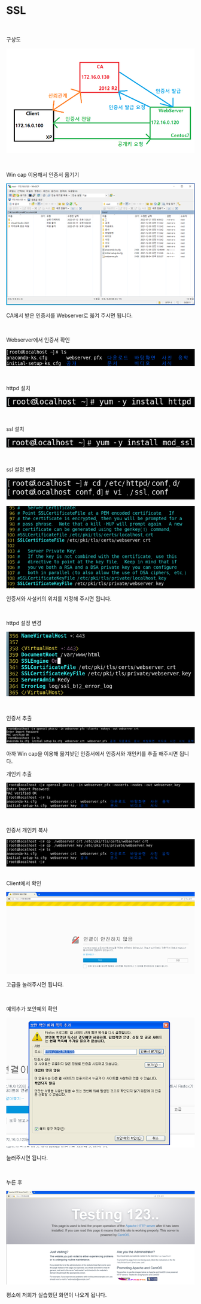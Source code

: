 # SSL

<br>

구상도

![2022-08-03-01구상도](../images/2022-08-03-SSL/2022-08-03-01구상도.PNG)

<br>

Win cap 이용해서 인증서 옮기기

![2022-08-03-02윈캡이용해서인증서옮기기](../images/2022-08-03-SSL/2022-08-03-02윈캡이용해서인증서옮기기.PNG)

CA에서 받은 인증서를 Webserver로 옮겨 주시면 됩니다.

<br>

Webserver에서 인증서 확인

![2022-08-03-03옮긴거확인](../images/2022-08-03-SSL/2022-08-03-03옮긴거확인.PNG)

<br>

httpd 설치

![2022-08-03-04httpd설치](../images/2022-08-03-SSL/2022-08-03-04httpd설치.PNG)

<br>

ssl 설치

![2022-08-03-05ssl설치](../images/2022-08-03-SSL/2022-08-03-05ssl설치.PNG)

<br>

ssl 설정 변경

![2022-08-03-06설정파일](../images/2022-08-03-SSL/2022-08-03-06설정파일.PNG)

![2022-08-03-07인증서사설키위치정의](../images/2022-08-03-SSL/2022-08-03-07인증서사설키위치정의.PNG)

인증서와 사설키의 위치를 지정해 주시면 됩니다.

<br>

httpd 설정 변경

![2022-08-03-08httpd설정](../images/2022-08-03-SSL/2022-08-03-08httpd설정-16595997042449.PNG)

<br>

인증서 추출

![2022-08-03-09인증서추출](../images/2022-08-03-SSL/2022-08-03-09인증서추출.PNG)

아까 Win cap을 이용해 옮겨놧던 인증서에서 인증서와 개인키를 추출 해주시면 됩니다.

개인키 추출

![2022-08-03-10개인키추출](../images/2022-08-03-SSL/2022-08-03-10개인키추출.PNG)

<br>

인증서 개인키 복사

![2022-08-03-11인증서개인키복사](../images/2022-08-03-SSL/2022-08-03-11인증서개인키복사.PNG)

<br>Client에서 확인

![2022-08-03-12고급누륵](../images/2022-08-03-SSL/2022-08-03-12고급누륵.PNG)

고급을 눌러주시면 됩니다.

<br>

예외추가 보안예외 확인

![2022-08-03-13예외추가보안예외확인](../images/2022-08-03-SSL/2022-08-03-13예외추가보안예외확인.PNG)

눌러주시면 됩니다.

<br>

누른 후

![2022-08-03-14결과](../images/2022-08-03-SSL/2022-08-03-14결과.PNG)

평소에 저희가 실습했던 화면이 나오게 됩니다.

<br>

